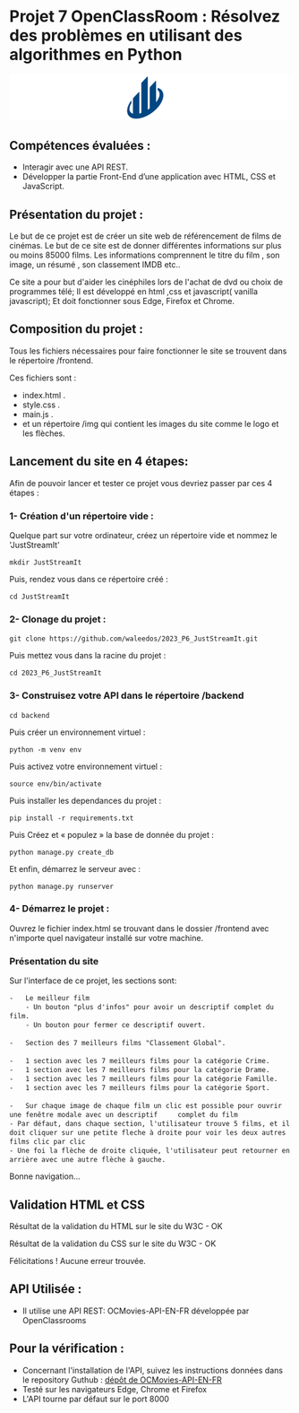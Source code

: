 # Projet 7 OpenClassRoom : Résolvez des problèmes en utilisant des algorithmes en Python
![](https://raw.githubusercontent.com/waleedos/2023_P7_Python_Algorithmes_Finance/main/Mission/logo.png)

## Compétences évaluées :
- Interagir avec une API REST.
- Développer la partie Front-End d’une application avec HTML, CSS et JavaScript.

## Présentation du projet :
Le but de ce projet est de créer un site web de référencement de films de cinémas. Le but de ce site est de donner différentes informations sur plus ou moins 85000 films. Les informations comprennent le titre du film , son image, un résumé , son classement IMDB etc..

Ce site a pour but d'aider les cinéphiles lors de l'achat de dvd ou choix de programmes télé; Il est développé en html ,css et javascript( vanilla javascript); Et doit fonctionner sous Edge, Firefox et Chrome.

## Composition du projet :
Tous les fichiers nécessaires pour faire fonctionner le site se trouvent dans le répertoire /frontend.

Ces fichiers sont :
- index.html .
- style.css . 
- main.js .
- et un répertoire /img qui contient les images du site comme le logo et les flèches.

## Lancement du site en 4 étapes:
Afin de pouvoir lancer et tester ce projet vous devriez passer par ces 4 étapes : 

### 1- Création d'un répertoire vide :
Quelque part sur votre ordinateur, créez un répertoire vide et nommez le 'JustStreamIt'
```
mkdir JustStreamIt
```
Puis, rendez vous dans ce répertoire créé :
```
cd JustStreamIt
```

### 2- Clonage du projet :
```
git clone https://github.com/waleedos/2023_P6_JustStreamIt.git
```
Puis mettez vous dans la racine du projet : 
```
cd 2023_P6_JustStreamIt
```
### 3- Construisez votre API dans le répertoire /backend
```
cd backend
```
Puis créer un environnement virtuel :
```
python -m venv env
```
Puis activez votre environnement virtuel :
```
source env/bin/activate
```
Puis installer les dependances du projet :
```
pip install -r requirements.txt
```
Puis Créez et « populez » la base de donnée du projet :
```
python manage.py create_db
```
Et enfin, démarrez le serveur avec : 
```
python manage.py runserver
```

### 4- Démarrez le projet :
Ouvrez le fichier index.html se trouvant dans le dossier /frontend avec n'importe quel navigateur installé sur votre machine.

### Présentation du site
Sur l'interface de ce projet, les sections sont:

    -   Le meilleur film
        - Un bouton "plus d'infos" pour avoir un descriptif complet du film.
        - Un bouton pour fermer ce descriptif ouvert. 

    -   Section des 7 meilleurs films "Classement Global".

    -   1 section avec les 7 meilleurs films pour la catégorie Crime.
    -   1 section avec les 7 meilleurs films pour la catégorie Drame.
    -   1 section avec les 7 meilleurs films pour la catégorie Famille.
    -   1 section avec les 7 meilleurs films pour la catégorie Sport.

    -   Sur chaque image de chaque film un clic est possible pour ouvrir une fenêtre modale avec un descriptif     complet du film
    - Par défaut, dans chaque section, l'utilisateur trouve 5 films, et il doit cliquer sur une petite fleche à droite pour voir les deux autres films clic par clic
    - Une foi la flèche de droite cliquée, l'utilisateur peut retourner en arrière avec une autre flèche à gauche.

Bonne navigation...

## Validation HTML et CSS

Résultat de la validation du HTML sur le site du W3C    - OK

Résultat de la validation du CSS sur le site du W3C     - OK

Félicitations ! Aucune erreur trouvée.

## API Utilisée :
* Il utilise une API REST: OCMovies-API-EN-FR développée par OpenClassrooms

## Pour la vérification :
* Concernant l'installation de l'API, suivez les instructions données dans le repository Guthub :
[dépôt de OCMovies-API-EN-FR](https://github.com/OpenClassrooms-Student-Center/OCMovies-API-EN-FR)
* Testé sur les navigateurs Edge, Chrome et Firefox
* L'API tourne par défaut sur le port 8000

